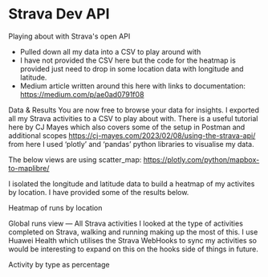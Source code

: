 # Strava Dev API 
Playing about with Strava's open API 
- Pulled down all my data into a CSV to play around with
- I have not provided the CSV here but the code for the heatmap is provided just need to drop in some location data with longitude and latitude.
- Medium article written around this here with links to documentation: https://medium.com/p/ae0ad0791f08

Data & Results
You are now free to browse your data for insights. I exported all my Strava activities to a CSV to play about with. There is a useful tutorial here by CJ Mayes which also covers some of the setup in Postman and additional scopes https://cj-mayes.com/2023/02/08/using-the-strava-api/ from here I used ‘plotly’ and ‘pandas’ python libraries to visualise my data.

The below views are using scatter_map: https://plotly.com/python/mapbox-to-maplibre/

I isolated the longitude and latitude data to build a heatmap of my activites by location. I have provided some of the results below.


Heatmap of runs by location

Global runs view — All Strava activities
I looked at the type of activities completed on Strava, walking and running making up the most of this. I use Huawei Health which utilises the Strava WebHooks to sync my activities so would be interesting to expand on this on the hooks side of things in future.


Activity by type as percentage
